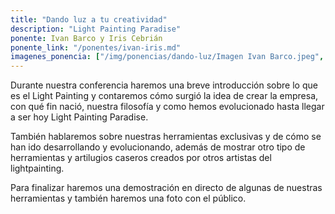 ```yaml
---
title: "Dando luz a tu creatividad"
description: "Light Painting Paradise"
ponente: Ivan Barco y Iris Cebrián 
ponente_link: "/ponentes/ivan-iris.md"
imagenes_ponencia: ["/img/ponencias/dando-luz/Imagen Ivan Barco.jpeg", "/img/ponencias/dando-luz/Iris Shyroii.jpg"] 
---
```

Durante nuestra conferencia haremos una breve introducción sobre lo que es el Light Painting y contaremos cómo surgió la idea de crear la empresa, con qué fin nació, nuestra filosofía y como hemos evolucionado hasta llegar a ser hoy Light Painting Paradise.

También hablaremos sobre nuestras herramientas exclusivas y de cómo se han ido desarrollando y evolucionando, además de mostrar otro tipo de herramientas y artilugios caseros creados por otros artistas del lightpainting.

Para finalizar haremos una demostración en directo de algunas de nuestras herramientas y también haremos una foto con el público.